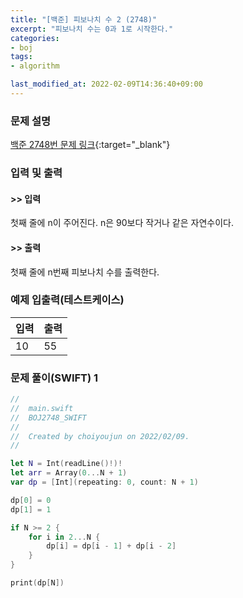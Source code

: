 ```yaml
---
title: "[백준] 피보나치 수 2 (2748)"
excerpt: "피보나치 수는 0과 1로 시작한다."
categories:
- boj
tags:
- algorithm

last_modified_at: 2022-02-09T14:36:40+09:00
---
```



### 문제 설명
[백준 2748번 문제 링크](https://www.acmicpc.net/problem/2748#description){:target="_blank"}




### 입력 및 출력
#### >> 입력
첫째 줄에 n이 주어진다. n은 90보다 작거나 같은 자연수이다.



#### >> 출력
첫째 줄에 n번째 피보나치 수를 출력한다.





### 예제 입출력(테스트케이스)


|입력|출력|
|-----|------|
|10|55|




### 문제 풀이(SWIFT) 1
```swift
//
//  main.swift
//  BOJ2748_SWIFT
//
//  Created by choiyoujun on 2022/02/09.
//

let N = Int(readLine()!)!
let arr = Array(0...N + 1)
var dp = [Int](repeating: 0, count: N + 1)

dp[0] = 0
dp[1] = 1

if N >= 2 {
    for i in 2...N {
        dp[i] = dp[i - 1] + dp[i - 2]
    }
}

print(dp[N])
```